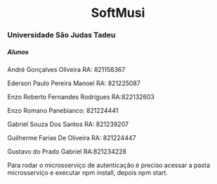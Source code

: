 <h1 align="center"> SoftMusi </h1>

<h3>Universidade São Judas Tadeu</h3>

<h5>Alunos</h5>

<p>André Gonçalves Oliveira RA: 821158367</p>
<p>Ederson Paulo Pereira Manoel RA: 821225087</p>
<p>Enzo Roberto Fernandes Rodrigues RA:822132603</p>
<p>Enzo Romano Panebianco: 821224441</p>
<p>Gabriel Souza Dos Santos RA: 821239207</p>
<p>Guilherme Farias De Oliveira RA: 821224447</p>
<p>Gustavo do Prado Gabriel RA:821234228</p>

<p>Para rodar o microsserviço de autenticação é preciso acessar a pasta microsserviço e executar npm install, depois npm start.<p>
